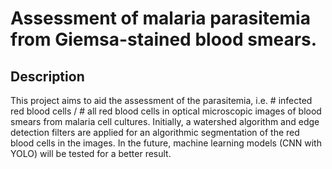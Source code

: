 # Assessment of malaria parasitemia from Giemsa-stained blood smears.

## Description
This project aims to aid the assessment of the parasitemia, i.e. # infected red blood cells / # all red blood cells in optical microscopic images of blood smears from malaria cell cultures. Initially, a watershed algorithm and edge detection filters are applied for an algorithmic segmentation of the red blood cells in the images. In the future, machine learning models (CNN with YOLO) will be tested for a better result. 


